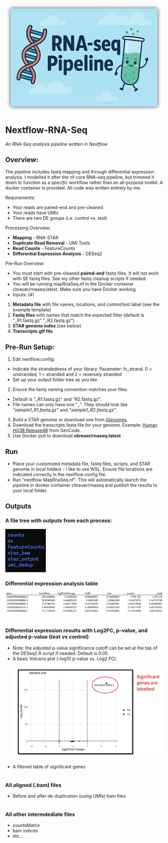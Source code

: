 <img src="./media/banner.jpg" alt="banner" /><br>
# Nextflow-RNA-Seq
<i>An RNA-Seq analysis pipeline written in Nextflow</i>

## Overview:
The pipeline includes fastq mapping and through differential expression analysis. I modelled it after the nf-core RNA-seq pipeline, but trimmed it down to function as a <i>specific</i> workflow rather than an all-purpose toolkit. A docker container is provided. All code was written entirely by me.

Requirements:
- Your reads are paired-end and pre-cleaned
- Your reads have UMIs
- There are two DE groups (i.e. control vs. test)

Processing Overview:
- <b>Mapping</b> - RNA-STAR<br>
- <b>Duplicate Read Removal</b> - UMI Tools<br>
- <b>Read Counts</b> - FeatureCounts<br>
- <b>Differential Expression Analysis</b> - DESeq2

Pre-Run Overview:
- You must start with pre-cleaned <b>paired-end</b> fastq files. It will not work with SE fastq files. See my other fastq cleanup scripts if needed.
- You will be running mapRnaSeq.nf in the Docker container cbreuer/rnaseq:latest. Make sure you have Docker working.<br>
- Inputs: (4)
1) <b>Metadata file</b> with file names, locations, and control/test label (see the example template)
2) <b>Fastq files</b> with names that match the expected filter (default is "<sample>_R1.fastq.gz" "<sample>_R2.fastq.gz")
3) <b>STAR genome index </b> (see below)
4) <b>Transcripts.gtf file</b>

## Pre-Run Setup:
1) Edit nextflow.config:
- Indicate the strandedness of your library. Parameter: fc_strand. 0 = unstranded, 1 = stranded and 2 = reversely stranded
- Set up your output folder tree as you like
2) Ensure the fastq naming convention matches your files. 
- Default is "_R1.fastq.gz" and "R2.fastq.gz".
- File names can only have one "_". They should look like <i>"sample1_R1.fastq.gz"</i> and <i>"sample1_R2.fastq.gz"</i>.
3) Build a STAR genome or download one from [iGenomes](s3://ngi-igenomes/igenomes/Homo_sapiens/NCBI/GRCh38Decoy/Sequence/STARIndex/).
4) Download the transcripts.fasta file for your genome. Example: [Human HG38 Release48](https://ftp.ebi.ac.uk/pub/databases/gencode/Gencode_human/release_48/gencode.v48.transcripts.fa.gz) from GenCode.
5) Use Docker pull to download <b>cbreuer/rnaseq:latest</b>

## Run
- Place your customized metadata file, fastq files, scripts, and STAR genome in local folders - I like to use WSL. Ensure file locations are indicated correctly in the nextflow.config file.
- Run "nextflow MapRnaSeq.nf". This will automatically launch the pipeline in docker container cbreuer/rnaseq and publish the results to your local folder.

## Outputs
### A file tree with outputs from each process:<br>
<img src="./media/folders.jpg" alt="filetree"/><br>

### Differential expression analysis table
 <img src="./media/devalues.jpg" alt="detable"/><br><br>
### Differential expression results with Log2FC, p-value, and adjusted p-value (test vs control)
- Note: the adjusted p-value significance cutoff can be set at the top of the DESeq2.R script if needed. Default is 0.05.<br>
- A basic Volcano plot (-log10 p-value vs. Log2 FC).<br><br>
 <img src="./media/volcano.jpg" alt="volcanoplot"/><br><br>
- A filtered table of significant genes<br><br>
### All aligned (.bam) files
- Before and after de-duplication (using UMIs) bam files<br><br>
### All other intermdediate files<br>
- countsMatrix
- bam indices
- etc...